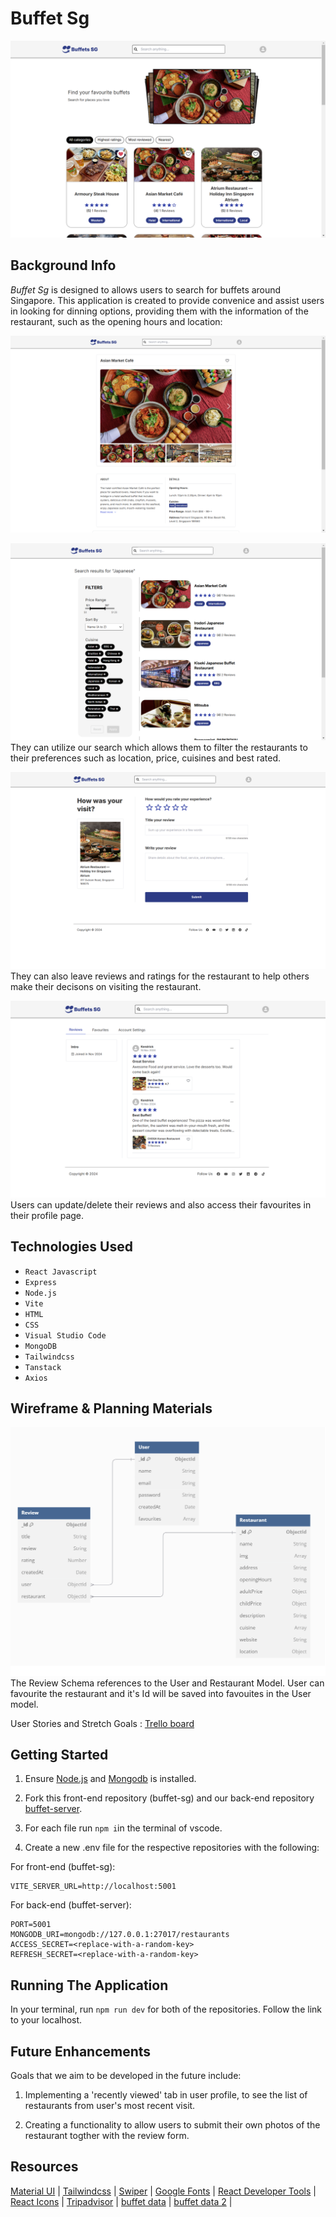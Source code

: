 # Buffet Sg

![Homepage Screenshot](public/homepage.png)

## Background Info

_Buffet Sg_ is designed to allows users to search for buffets around Singapore. This application is created to provide convenice and assist users in looking for dinning options, providing them with the information of the restaurant, such as the opening hours and location:

![Details Page](public/details-page.png)

![Search Page](public/Search.png)
They can utilize our search which allows them to filter the restaurants to their preferences such as location, price, cuisines and best rated.

![Review Page](public/review-page.png)
They can also leave reviews and ratings for the restaurant to help others make their decisons on visiting the restaurant.

![Profile Page](public/profile-page.png)
Users can update/delete their reviews and also access their favourites in their profile page.

## Technologies Used

- `React Javascript`
- `Express`
- `Node.js`
- `Vite`
- `HTML`
- `CSS`
- `Visual Studio Code`
- `MongoDB`
- `Tailwindcss`
- `Tanstack`
- `Axios`

## Wireframe & Planning Materials

![ERD](public/erd.png)
The Review Schema references to the User and Restaurant Model. User can favourite the restaurant and it's Id will be saved into favouites in the User model.

User Stories and Stretch Goals : [Trello board](https://trello.com/b/vJzdzWNm/buffets-sg)

## Getting Started

1. Ensure [Node.js](https://nodejs.org/en) and [Mongodb](https://www.mongodb.com/try/download/shell) is installed.

1. Fork this front-end repository (buffet-sg) and our back-end repository [buffet-server](https://github.com/guanjunming/buffets-server/).

1. For each file run `npm i`in the terminal of vscode.

1. Create a new .env file for the respective repositories with the following:

For front-end (buffet-sg):

```
VITE_SERVER_URL=http://localhost:5001
```

For back-end (buffet-server):

```
PORT=5001
MONGODB_URI=mongodb://127.0.0.1:27017/restaurants
ACCESS_SECRET=<replace-with-a-random-key>
REFRESH_SECRET=<replace-with-a-random-key>
```

## Running The Application

In your terminal, run `npm run dev` for both of the repositories. Follow the link to your localhost.

## Future Enhancements

Goals that we aim to be developed in the future include:

1.  Implementing a 'recently viewed' tab in user profile, to see the list of restaurants from user's most recent visit.

1.  Creating a functionality to allow users to submit their own photos of the restaurant togther with the review form.

## Resources

[Material UI](https://mui.com/material-ui/material-icons/) | [Tailwindcss](https://tailwindcss.com/) | [Swiper](https://swiperjs.com/react) |
[Google Fonts](https://fonts.google.com/selection/embed) | [React Developer Tools](https://react.dev/learn/react-developer-tools) | [React Icons](https://react-icons.github.io/react-icons/) | [Tripadvisor](https://www.tripadvisor.com/) |
[buffet data](https://www.singsaver.com.sg/blog/28-best-all-you-can-eat-buffets-in-singapore)
| [buffet data 2](https://danielfooddiary.com/category/food/food-buffet/) |
